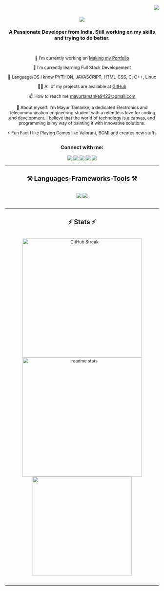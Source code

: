 <img align="right" src="https://visitor-badge.laobi.icu/badge?page_id=CyberHunter8857.CyberHunter8857" />

<h1 align="center">
    <img src="https://readme-typing-svg.herokuapp.com/?font=Righteous&size=35&center=true&vCenter=true&width=500&height=70&duration=4000&lines=Hello+There!+👋;+I'm+Mayur+Tamanke!😎;" />
</h1>

<h3 align="center">A Passionate Developer from India. Still working on my skills and trying to do better.</h3>

<br/>

<div align="center">
 
 🔭 I’m currently working on <a href="#">Making my Portfolio</a>
 
 🌱 I’m currently learning Full Stack Developement

 👯 Language/OS I know PYTHON, JAVASCRIPT, HTML-CSS, C, C++, Linux

 👨‍💻 All of my projects are available at <a href="https://github.com/CyberHunter8857">GitHub</a>

 📫 How to reach me <a href="mailto:mayurtamanke9423@gmail.com">mayurtamanke9423@gmail.com</a>

 📄 About myself: I'm Mayur Tamanke, a dedicated Electronics and Telecommunication engineering student with a relentless love for coding and development. I believe that the world of technology is a canvas, and programming is my way of painting it with innovative solutions.

 ⚡ Fun Fact I like Playing Games like Valorant, BGMI and creates new stuffs

 </div>
 <h3 align="center">Connect with me:</h3>
<div align="center"> 
  <a href="mailto:mayurtamanke9423@gmail.com">
    <img src="https://img.shields.io/badge/Gmail-333333?style=for-the-badge&logo=gmail&logoColor=red" />
  </a>
  <a href="https://www.linkedin.com/in/mayur-tamanke-8726a7283?utm_source=share&utm_campaign=share_via&utm_content=profile&utm_medium=android_app" target="_blank">
    <img src="https://img.shields.io/badge/LinkedIn-0077B5?style=for-the-badge&logo=linkedin&logoColor=white" target="_blank" />
  </a>
  <a href="https://www.instagram.com/mayurtamanke/" target="_blank">
    <img src="https://img.shields.io/badge/Instagram-d62976?style=for-the-badge&logo=instagram&logoColor=white" target="_blank" />
  <a href="#" target="_blank">
  <a href="https://x.com/mayurtamanke" target="_blank">
    <img src="https://img.shields.io/badge/Twitter(x)-000000?style=for-the-badge&logo=x&logoColor=white" target="_blank" />
  <a href="#" target="_blank">
     <img src="https://img.shields.io/badge/Portfolio-FF5722?style=for-the-badge&logo=todoist&logoColor=white" target="_blank" /> <!-- sqlite, safari, google-chrome are other good icon options -->
  </a>
</div>

 <hr/>
 
<h2 align="center">⚒️ Languages-Frameworks-Tools ⚒️</h2>
<br/>
<div align="center">
    <img src="https://skillicons.dev/icons?i=bootstrap,html,css,vscode,github,figma,tailwind,git" />
    <img src="https://skillicons.dev/icons?i=python,javascript,typescript,c,cpp" /><br>
</div>

<br/>
<hr/>
<h2 align="center">⚡ Stats ⚡</h2>
<br>
<div align=center>
    <img width=390 src="https://streak-stats.demolab.com?user=CyberHunter8857&theme=react&border_radius=10" alt="GitHub Streak" />
  <img width=390 src="https://github-readme-stats.vercel.app/api?username=CyberHunter8857&theme=react&show_icons=true&hide_border=false&count_private=true&border_radius=10" alt="readme stats" />
  <br/>
  <img width=325 align="center" src="https://github-readme-stats.vercel.app/api/top-langs/?username=CyberHunter8857&theme=react&show_icons=true&hide_border=false&layout=compact" />
</div>
<br/>

<hr/>
